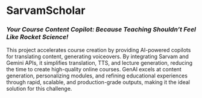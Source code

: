 # SarvamScholar
### *Your Course Content Copilot: Because Teaching Shouldn’t Feel Like Rocket Science!*
This project accelerates course creation by providing AI-powered copilots for translating content, generating voiceovers. By integrating Sarvam and Gemini APIs, it simplifies translation, TTS, and lecture generation, reducing the time to create high-quality online courses. GenAI excels at content generation, personalizing modules, and refining educational experiences through rapid, scalable, and production-grade outputs, making it the ideal solution for this challenge.
